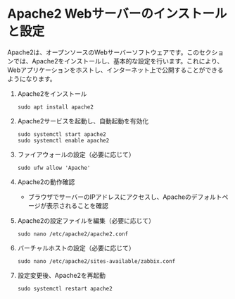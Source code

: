 # Apache2 Webサーバーのインストールと設定

Apache2は、オープンソースのWebサーバーソフトウェアです。このセクションでは、Apache2をインストールし、基本的な設定を行います。これにより、Webアプリケーションをホストし、インターネット上で公開することができるようになります。

1. Apache2をインストール
   ```
   sudo apt install apache2
   ```

2. Apache2サービスを起動し、自動起動を有効化
   ```
   sudo systemctl start apache2
   sudo systemctl enable apache2
   ```

3. ファイアウォールの設定（必要に応じて）
   ```
   sudo ufw allow 'Apache'
   ```

4. Apache2の動作確認
   - ブラウザでサーバーのIPアドレスにアクセスし、Apacheのデフォルトページが表示されることを確認

5. Apache2の設定ファイルを編集（必要に応じて）
   ```
   sudo nano /etc/apache2/apache2.conf
   ```

6. バーチャルホストの設定（必要に応じて）
   ```
   sudo nano /etc/apache2/sites-available/zabbix.conf
   ```

7. 設定変更後、Apache2を再起動
   ```
   sudo systemctl restart apache2
   ```